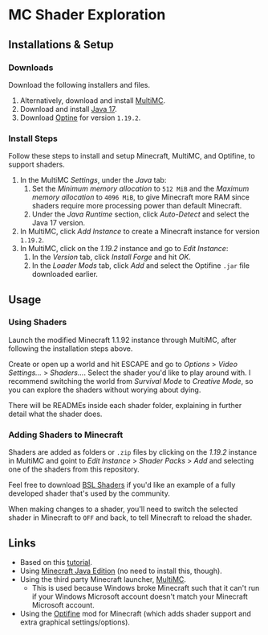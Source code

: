 # MC Shader Exploration

## Installations & Setup

### Downloads

Download the following installers and files.

1. Alternatively, download and install [MultiMC](https://multimc.org/#Download).
1. Download and install [Java 17](https://www.oracle.com/java/technologies/javase/jdk17-archive-downloads.html).
1. Download [Optine](https://optifine.net/downloads) for version `1.19.2`.

### Install Steps

Follow these steps to install and setup Minecraft, MultiMC, and Optifine, to support shaders.

1. In the MultiMC _Settings_, under the _Java_ tab:
    1. Set the _Minimum memory allocation_ to `512 MiB` and the _Maximum memory allocation_ to `4096 MiB`, to give Minecraft more RAM since shaders require more processing power than default Minecraft.
    1. Under the _Java Runtime_ section, click _Auto-Detect_ and select the Java 17 version.
1. In MultiMC, click _Add Instance_ to create a Minecraft instance for version `1.19.2`.
1. In MultiMC, click on the _1.19.2_ instance and go to _Edit Instance_:
    1. In the _Version_ tab, click _Install Forge_ and hit _OK_.
    1. In the _Loader Mods_ tab, click _Add_ and select the Optifine `.jar` file downloaded earlier.

## Usage

### Using Shaders

Launch the modified Minecraft 1.1.92 instance through MultiMC, after following the installation steps above.

Create or open up a world and hit ESCAPE and go to _Options_ > _Video Settings..._ > _Shaders..._. Select the shader you'd like to play around with. I recommend switching the world from _Survival Mode_ to _Creative Mode_, so you can explore the shaders without worying about dying.

There will be READMEs inside each shader folder, explaining in further detail what the shader does.

### Adding Shaders to Minecraft

Shaders are added as folders or `.zip` files by clicking on the _1.19.2_ instance in MultiMC and goint to _Edit Instance_ > _Shader Packs_ > _Add_ and selecting one of the shaders from this repository.

Feel free to download [BSL Shaders](https://www.bslshaders.com/download/) if you'd like an example of a fully developed shader that's used by the community.

When making changes to a shader, you'll need to switch the selected shader in Minecraft to `OFF` and back, to tell Minecraft to reload the shader.

## Links

* Based on this [tutorial](https://github.com/saada2006/MinecraftShaderProgramming).
* Using [Minecraft Java Edition](https://www.minecraft.net/download) (no need to install this, though).
* Using the third party Minecraft launcher, [MultiMC](https://multimc.org/#Download).
    * This is used because Windows broke Minecraft such that it can't run if your Windows Microsoft account doesn't match your Minecraft Microsoft account.
* Using the [Optifine](https://optifine.net/downloads) mod for Minecraft (which adds shader support and extra graphical settings/options).

